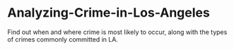 # Analyzing-Crime-in-Los-Angeles
Find out when and where crime is most likely to occur, along with the types of crimes commonly committed in LA.
